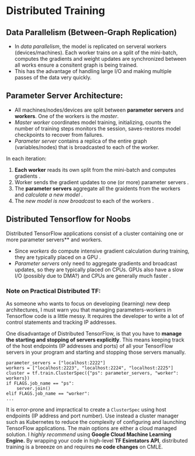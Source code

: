 # Distributed Training

## Data Parallelism (Between-Graph Replication)
- In *data parallelism*, the model is replicated on serveral workers (devices/machines). Each worker trains on a split of the mini-batch, computes the gradients and weight updates are synchronized between all works ensure a consitent graph is being trained. 
- This has the advantage of handling large I/O and making multiple passes of the data very quickly. 

## Parameter Server Architecture:
- All machines/nodes/devices are split between **parameter servers** and **workers**. One of the workers is the *master*.  
- *Master worker* coordinates model training, initializing, counts the number of training steps monitors the session, saves-restores model checkpoints to recover from failures.  
- *Parameter server* contains a replica of the entire graph (variables/nodes) that is broadcasted to each of the worker. 

In each iteration:  
1. **Each worker** reads its own split from the mini-batch and computes gradients . 
2. Worker sends the gradient updates to one (or more) parameter servers . 
3. The **parameter servers** aggregate all the graidents from the workers and *calculate a new model* . 
4. The *new model is now broadcast* to each of the workers . 

## Distributed Tensorflow for Noobs
Distributed TensorFlow applications consist of a cluster containing one or more parameter servers** and workers. 
- Since *workers* do compute intensive gradient calculation during training, they are typically placed on a GPU . 
- *Parameter servers* only need to aggregate gradients and broadcast updates, so they are typically placed on CPUs. GPUs also have a slow I/O (possibly due to DMA?) and CPUs are generally much faster .  

### Note on Practical Distributed TF:  
As someone who wants to focus on developing (learning) new deep architectures, I must warn you that managing parameters-workers in Tensorflow code is a little messy. It requires the developer to write a lot of control statements and tracking IP addresses.  

One disadvantage of Distributed TensorFlow, is that you have to **manage the starting and stopping of servers explicitly**. This means keeping track of the host endpoints (IP addresses and ports) of all your TensorFlow servers in your program and starting and stopping those servers manually.

```
parameter_servers = ["localhost:2222"]
workers = ["localhost:2223", "localhost:2224", "localhost:2225"]
cluster = tf.train.ClusterSpec({"ps": parameter_servers, "worker": workers})
if FLAGS.job_name == "ps":
    server.join()
elif FLAGS.job_name == "worker":
...
```
It is error-prone and impractical to create a ```ClusterSpec``` using host endpoints (IP address and port number). Use instead a cluster manager such as Kubernetes to reduce the complexity of configuring and launching TensorFlow applications. The main options are either a cloud managed solution. I *highly recommend* using **Google Cloud Machine Learning Engine.** By wrapping your code in high-level **TF Esimtators API**, distributed training is a breeeze on and requires **no code changes** on CMLE.
